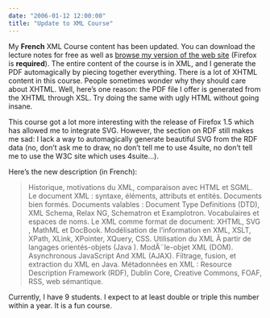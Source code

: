 ```yaml
---
date: "2006-01-12 12:00:00"
title: "Update to XML Course"
---
```




My __French__ XML Course content has been updated. You can download the lecture notes for free as well as [browse my version of the web site](https://lemire.me/tmpxml//) (Firefox is __required__). The entire content of the course is in XML, and I generate the PDF automagically by piecing together everything.
There is a lot of XHTML content in this course. People sometimes wonder why they should care about XHTML. Well, here&rsquo;s one reason: the PDF file I offer is generated from the XHTML through XSL. Try doing the same with ugly HTML without going insane.

This course got a lot more interesting with the release of Firefox 1.5 which has allowed me to integrate SVG. However, the section on RDF still makes me sad: I lack a way to automagically generate beautiful SVG from the RDF data (no, don&rsquo;t ask me to draw, no don&rsquo;t tell me to use 4suite, no don&rsquo;t tell me to use the W3C site which uses 4suite&hellip;).

 Here&rsquo;s the new description (in French):

> Historique, motivations du XML, comparaison avec HTML et SGML. Le document XML : syntaxe, éléments, attributs et entités. Documents bien formés. Documents valables : Document Type Definitions (DTD), XML Schema, Relax NG, Schematron et Examplotron. Vocabulaires et espaces de noms. Le XML comme format de document: XHTML, SVG , MathML et DocBook. Modélisation de l&rsquo;information en XML, XSLT, XPath, XLink, XPointer, XQuery, CSS. Utilisation du XML Ã  partir de langages orientés-objets (Java ). ModÃ¨le-objet XML (DOM). Asynchronous JavaScript And XML (AJAX). Filtrage, fusion, et extraction du XML en Java. Métadonnées en XML : Resource Description Framework (RDF), Dublin Core, Creative Commons, FOAF, RSS, web sémantique.


Currently, I have 9 students. I expect to at least double or triple this number within a year. It is a fun course.

